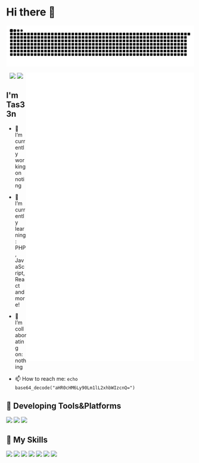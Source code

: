 # Hi there 👋

![GitHub Snake](assets/github-contribution-grid-snake.svg)

<a>
  <img align="right" width="450px" src="assets/tas33n-github-metrics.svg" />
</a>

<p align="center">
  <img width="300px" src="https://count.getloli.com/get/@tas33n?theme=rule34"></img>
  <img width="300px" src="https://github-readme-stats.vercel.app/api/top-langs/?username=tas33n&layout=compact"></img>
</p>

## I'm **Tas33n**

- 🔭 I’m currently working on noting

- 🌱 I’m currently learning: PHP, JavaScript, React and more!

- 👯 I’m collaborating on: nothing

- 📫 How to reach me: `echo base64_decode("aHR0cHM6Ly90Lm1lL2xhbWIzcnQ=")`

## 🚉 **Developing Tools&Platforms**

![](https://img.shields.io/badge/Linux-Manjaro-35bf5c?style=flat-square&logo=manjaro&logoColor=fff)
![](https://img.shields.io/badge/Windows-11-0078d6?style=flat-square&logo=windows&logoColor=fff)
![](https://img.shields.io/badge/IDE-Visual%20Studio%20Code-007acc?style=flat-square&logo=visual-studio-code&logoColor=fff)

## 🌟 **My Skills**  

![](https://img.shields.io/badge/-Git-f05032?style=flat-square&logo=git&logoColor=fff)
![](https://img.shields.io/badge/-Linux-fcc624?style=flat-square&logo=Linux&logoColor=fff)
![](https://img.shields.io/badge/-Node.js-43853D?style=for-the-badge&logo=node.js&logoColor=fff)
![](https://img.shields.io/badge/-PHP-777BB4?style=for-the-badge&logo=php&logoColor=fff)
![](https://img.shields.io/badge/HTML5-E34F26?style=for-the-badge&logo=html5&logoColor=fff)
![](https://img.shields.io/badge/CSS3-1572B6?style=for-the-badge&logo=css3&logoColor=fff)
![](https://img.shields.io/badge/Shell_Script-121011?style=for-the-badge&logo=gnu-bash&logoColor=fff)



